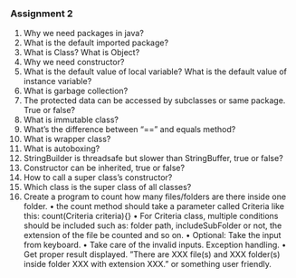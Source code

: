 ### Assignment 2

1.	Why we need packages in java?
2.	What is the default imported package?
3.	What is Class? What is Object?
4.	Why we need constructor?
5.	What is the default value of local variable? What is the default value of instance variable?
6.	What is garbage collection?
7.	The protected data can be accessed by subclasses or same package. True or false?
8.	What is immutable class?
9.	What’s the difference between “==” and equals method?
10.	What is wrapper class?
11.	What is autoboxing?
12.	StringBuilder is threadsafe but slower than StringBuffer, true or false?
13.	Constructor can be inherited, true or false?
14.	How to call a super class’s constructor?
15.	Which class is the super class of all classes?
16.	Create a program to count how many files/folders are there inside one folder.
       •	the count method should take a parameter called Criteria like this: count(Criteria criteria){}
       •	For Criteria class, multiple conditions should be included such as: folder path, includeSubFolder or not, the extension of the file be counted and so on.
       •	Optional: Take the input from keyboard.
       •	Take care of the invalid inputs. Exception handling.
       •	Get proper result displayed.
       ”There are XXX file(s) and XXX folder(s) inside folder XXX with extension XXX.” or something user friendly.

